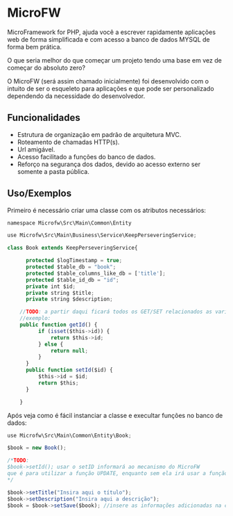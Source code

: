 
# MicroFW

MicroFramework for PHP, ajuda você a escrever rapidamente aplicações web de forma simplificada e com acesso a banco de dados MYSQL de forma bem prática.

O que seria melhor do que começar um projeto tendo uma base em vez de começar do absoluto zero?

O MicroFW (será assim chamado inicialmente) foi desenvolvido com o intuito de ser o esqueleto para aplicações e que pode ser personalizado dependendo da necessidade do desenvolvedor.




## Funcionalidades

- Estrutura de organização em padrão de arquitetura MVC.
- Roteamento de chamadas HTTP(s).
- Url amigável.
- Acesso facilitado a funções do banco de dados.
- Reforço na segurança dos dados, devido ao acesso externo ser somente a pasta pública.




## Uso/Exemplos

Primeiro é necessário criar uma classe com os atributos necessários:

```javascript
namespace Microfw\Src\Main\Common\Entity

use Microfw\Src\Main\Business\Service\KeepPerseveringService;

class Book extends KeepPerseveringService{

      protected $logTimestamp = true;
      protected $table_db = "book";
      protected $table_columns_like_db = ['title'];
      protected $table_id_db = "id";
      private int $id;
      private string $title;
      private string $description;

    //TODO: a partir daqui ficará todos os GET/SET relacionados as variáveis criadas a cima
    //exemplo:
    public function getId() {
          if (isset($this->id)) {
              return $this->id;
          } else {
              return null;
          }
      }
      public function setId($id) {
          $this->id = $id;
          return $this;
      }

    }
```
Após veja como é fácil instanciar a classe e execultar funções no banco de dados:

```javascript
use Microfw\Src\Main\Common\Entity\Book;

$book = new Book();

/*TODO:
$book->setId(); usar o setID informará ao mecanismo do MicroFW 
que é para utilizar a função UPDATE, enquanto sem ela irá usar a função INSERT
*/

$book->setTitle("Insira aqui o título"); 
$book->setDescription("Insira aqui a descrição"); 
$book = $book->setSave($book); //insere as informações adicionadas na classe Book para serem amazenadas no banco de dados. 
```

